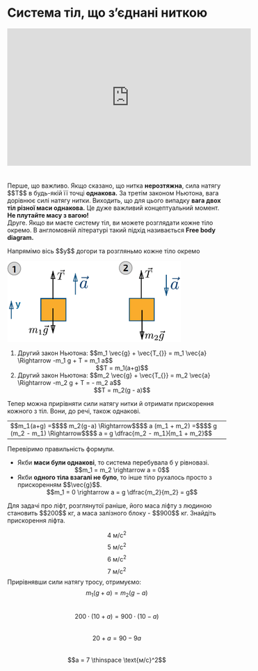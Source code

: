 # Система тiл, що з’єднанi ниткою
<div class="fluidMedia">
<iframe width="560" height="315" src="https://www.youtube.com/embed/0RPBkrEdNVY" frameborder="0" allowfullscreen></iframe>
</div>
<div class="popup">
</div>

<br>
<br>

<div class="space">Перше, що важливо. Якщо сказано, що нитка <b>нерозтяжна</b>, сила натягу $$T$$ в будь-якiй її точцi <b>однакова.</b> За третiм законом Ньютона, вага дорiвнює силi натягу нитки. Виходить, що для цього випадку <span class="p1"><b>вага двох тiл рiзної маси однакова.</b></span> Це дуже важливий концептуальний момент. <span class="p1"><b>Не плутайте масу з вагою!</b></span></div>

<div class="space">Друге. Якщо ви маєте систему тiл, ви можете розглядати кожне тiло окремо. В англомовнiй лiтературi такий пiдхiд називається <span class="p1"><b>Free body diagram.</b></span></div>

<div class="space"><p class="p3">Напрямімо вiсь $$y$$ догори та розгляньмо кожне тiло окремо</p></div>

<div class="space"><img class="image" width="400" src="/images/chapter_4/17.png"></div>

<ol>
<li>
<div class="space">Другий закон Ньютона: $$m_1 \vec{g} + \vec{T_{}} = m_1 \vec{a} \Rightarrow -m_1 g + T = m_1 a$$</div>
<div class="space" align="center">$$T = m_1(a+g)$$</div>
</li>
<li>
<div class="space">Другий закон Ньютона: $$m_2 \vec{g} + \vec{T_{}} = m_2 \vec{a} \Rightarrow -m_2 g + T = - m_2 a$$</div>
<div class="space" align="center">$$T = m_2(g - a)$$</div>
</li>
</ol>

<div class="space">Тепер можна прирiвняти сили натягу нитки й отримати прискорення кожного з тіл. Вони, до речi, також однаковi.</div>

<div class="centered-table-wrapper">
<table class="centered-table">
<tr class="eq">
<td class="eq">
<p1>$$m_1(a+g) =$$$$ m_2(g-a) \Rightarrow$$$$ a (m_1 + m_2) =$$$$ g (m_2 - m_1) \Rightarrow$$$$ a = g \dfrac{m_2 - m_1}{m_1 + m_2}$$</p1>
</td>
</tr>
</table></div>

<div class="space">Перевіримо правильнiсть формули.</div>

<ul>
<li>
<div class="space">Якби <span class="p1"><b>маси були однаковi</b></span>, то система перебувала б у рiвновазi.</div>
<div class="space" align="center">$$m_1 = m_2 \rightarrow a = 0$$</div>
</li>
<li>
<div class="space">Якби <span class="p1"><b>одного тiла взагалi не було</b></span>, то iнше тiло рухалось просто з прискоренням $$\vec{g}$$.</div>
<div align="center">$$m_1 = 0 \rightarrow a = g \dfrac{m_2}{m_2} = g$$</div>
</li>
</ul>

<quiz correctLabel="correct!" incorrectLabel="incorrect!" checkLabel="check ansert">
<question>
<p>Для задачі про ліфт, розглянутої раніше, його маса ліфту з людиною становить $$200$$ кг, а маса залізного блоку - $$900$$ кг. Знайдіть прискорення ліфта.</p>

<answer> $$4 \ \text{м/с}^2$$</answer> 
<answer> $$5 \ \text{м/с}^2$$</answer>
<answer> $$6 \ \text{м/с}^2$$</answer>
<answer correct> $$7 \ \text{м/с}^2$$</answer>
<explanation>
Прирівнявши сили натягу тросу, отримуємо:
<br>
$$m_1(g + a) = m_2(g - a)$$
<br>
$$200 \cdot (10 + a) = 900 \cdot (10 - a)$$
<br>
$$20 + a = 90 - 9a$$
<br>
$$a = 7 \thinspace \text{м/с}^2$$
</explanation>
</question>
</quiz>